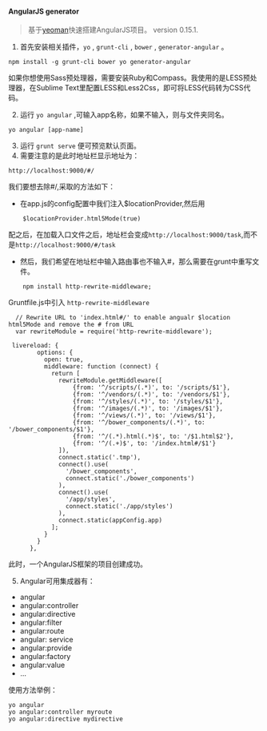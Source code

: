 
#### AngularJS generator

> 基于[yeoman](https://github.com/yeoman/generator-angular)快速搭建AngularJS项目。
version 0.15.1.

1. 首先安装相关插件，`yo` , `grunt-cli` , `bower` , `generator-angular` 。

```
npm install -g grunt-cli bower yo generator-angular

```
如果你想使用Sass预处理器，需要安装Ruby和Compass。我使用的是LESS预处理器，在Sublime Text里配置LESS和Less2Css，即可将LESS代码转为CSS代码。

2. 运行 `yo angular` ,可输入app名称，如果不输入，则与文件夹同名。

```
yo angular [app-name]

```

3. 运行 `grunt serve` 便可预览默认页面。
4. 需要注意的是此时地址栏显示地址为：

```
http://localhost:9000/#/

```
我们要想去除#/,采取的方法如下：

- 在app.js的config配置中我们注入$locationProvider,然后用

```
    $locationProvider.html5Mode(true)
```

配之后，在加载入口文件之后，地址栏会变成`http://localhost:9000/task`,而不是`http://localhost:9000/#/task`

- 然后，我们希望在地址栏中输入路由事也不输入#，那么需要在grunt中重写文件。

```
    npm install http-rewrite-middleware;
```
Gruntfile.js中引入 `http-rewrite-middleware`

```
  // Rewrite URL to 'index.html#/' to enable angualr $location html5Mode and remove the # from URL
  var rewriteModule = require('http-rewrite-middleware');
```

```
 livereload: {
        options: {
          open: true,
          middleware: function (connect) {
            return [
              rewriteModule.getMiddleware([   
                  {from: '^/scripts/(.*)', to: '/scripts/$1'},
                  {from: '^/vendors/(.*)', to: '/vendors/$1'},
                  {from: '^/styles/(.*)', to: '/styles/$1'},
                  {from: '^/images/(.*)', to: '/images/$1'},
                  {from: '^/views/(.*)', to: '/views/$1'},
                  {from: '^/bower_components/(.*)', to: '/bower_components/$1'},
                  {from: '^/(.*).html(.*)$', to: '/$1.html$2'},
                  {from: '^/(.+)$', to: '/index.html#/$1'}
              ]),
              connect.static('.tmp'),
              connect().use(
                '/bower_components',
                connect.static('./bower_components')
              ),
              connect().use(
                '/app/styles',
                connect.static('./app/styles')
              ),
              connect.static(appConfig.app)
            ];
          }
        }
      },
```
此时，一个AngularJS框架的项目创建成功。

5. Angular可用集成器有：
- angular
- angular:controller
- angular:directive
- angular:filter
- angular:route
- angular: service
- angular:provide
- angular:factory
- angular:value
- ...

使用方法举例：

```
yo angular
yo angular:controller myroute
yo angular:directive mydirective

```
